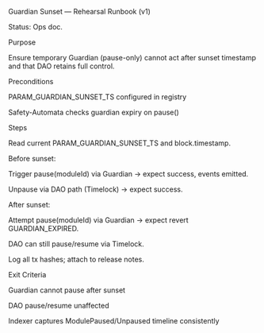 
Guardian Sunset — Rehearsal Runbook (v1)

Status: Ops doc.

Purpose

Ensure temporary Guardian (pause-only) cannot act after sunset timestamp and that DAO retains full control.

Preconditions

PARAM_GUARDIAN_SUNSET_TS configured in registry

Safety-Automata checks guardian expiry on pause()

Steps

Read current PARAM_GUARDIAN_SUNSET_TS and block.timestamp.

Before sunset:

Trigger pause(moduleId) via Guardian → expect success, events emitted.

Unpause via DAO path (Timelock) → expect success.

After sunset:

Attempt pause(moduleId) via Guardian → expect revert GUARDIAN_EXPIRED.

DAO can still pause/resume via Timelock.

Log all tx hashes; attach to release notes.

Exit Criteria

Guardian cannot pause after sunset

DAO pause/resume unaffected

Indexer captures ModulePaused/Unpaused timeline consistently
